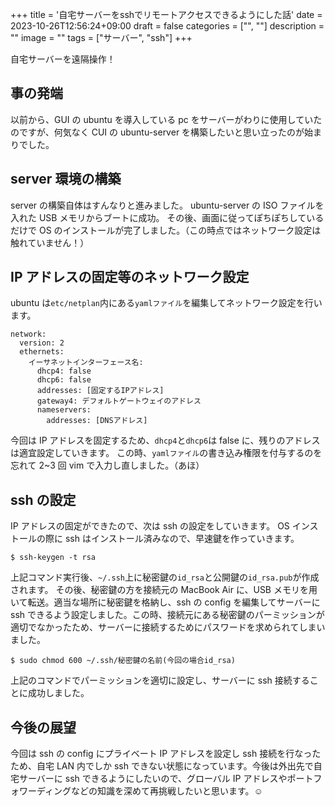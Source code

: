 +++
title = '自宅サーバーをsshでリモートアクセスできるようにした話'
date = 2023-10-26T12:56:24+09:00
draft = false
categories = ["", ""]
description = ""
image = ""
tags = ["サーバー", "ssh"]
+++

自宅サーバーを遠隔操作！

<!--more-->

## 事の発端

以前から、GUI の ubuntu を導入している pc をサーバーがわりに使用していたのですが、何気なく CUI の ubuntu-server を構築したいと思い立ったのが始まりでした。

## server 環境の構築

server の構築自体はすんなりと進みました。
ubuntu-server の ISO ファイルを入れた USB メモリからブートに成功。
その後、画面に従ってぽちぽちしているだけで OS のインストールが完了しました。（この時点ではネットワーク設定は触れていません！）

## IP アドレスの固定等のネットワーク設定

ubuntu は`etc/netplan`内にある`yamlファイル`を編集してネットワーク設定を行います。

```
network:
  version: 2
  ethernets:
    イーサネットインターフェース名:
      dhcp4: false
      dhcp6: false
      addresses: [固定するIPアドレス]
      gateway4: デフォルトゲートウェイのアドレス
      nameservers:
        addresses: [DNSアドレス]
```

今回は IP アドレスを固定するため、`dhcp4`と`dhcp6`は false に、残りのアドレスは適宜設定していきます。
この時、`yamlファイル`の書き込み権限を付与するのを忘れて 2~3 回 vim で入力し直しました。（あほ）

## ssh の設定

IP アドレスの固定ができたので、次は ssh の設定をしていきます。
OS インストールの際に ssh はインストール済みなので、早速鍵を作っていきます。

```
$ ssh-keygen -t rsa
```

上記コマンド実行後、`~/.ssh`上に秘密鍵の`id_rsa`と公開鍵の`id_rsa.pub`が作成されます。
その後、秘密鍵の方を接続元の MacBook Air に、USB メモリを用いて転送。適当な場所に秘密鍵を格納し、ssh の config を編集してサーバーに ssh できるよう設定しました。この時、接続元にある秘密鍵のパーミッションが適切でなかったため、サーバーに接続するためにパスワードを求められてしまいました。

```
$ sudo chmod 600 ~/.ssh/秘密鍵の名前(今回の場合id_rsa)
```

上記のコマンドでパーミッションを適切に設定し、サーバーに ssh 接続することに成功しました。

## 今後の展望

今回は ssh の config にプライベート IP アドレスを設定し ssh 接続を行なったため、自宅 LAN 内でしか ssh できない状態になっています。今後は外出先で自宅サーバーに ssh できるようにしたいので、グローバル IP アドレスやポートフォワーディングなどの知識を深めて再挑戦したいと思います。☺️
